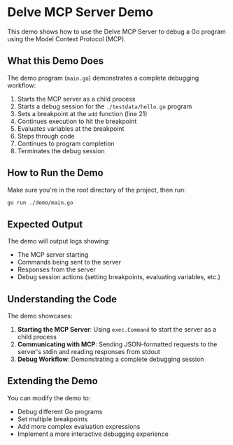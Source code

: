 # Delve MCP Server Demo

This demo shows how to use the Delve MCP Server to debug a Go program using the Model Context Protocol (MCP).

## What this Demo Does

The demo program (`main.go`) demonstrates a complete debugging workflow:

1. Starts the MCP server as a child process
2. Starts a debug session for the `./testdata/hello.go` program
3. Sets a breakpoint at the `add` function (line 21)
4. Continues execution to hit the breakpoint
5. Evaluates variables at the breakpoint
6. Steps through code
7. Continues to program completion
8. Terminates the debug session

## How to Run the Demo

Make sure you're in the root directory of the project, then run:

```bash
go run ./demo/main.go
```

## Expected Output

The demo will output logs showing:

- The MCP server starting
- Commands being sent to the server
- Responses from the server
- Debug session actions (setting breakpoints, evaluating variables, etc.)

## Understanding the Code

The demo showcases:

1. **Starting the MCP Server**: Using `exec.Command` to start the server as a child process
2. **Communicating with MCP**: Sending JSON-formatted requests to the server's stdin and reading responses from stdout
3. **Debug Workflow**: Demonstrating a complete debugging session

## Extending the Demo

You can modify the demo to:

- Debug different Go programs
- Set multiple breakpoints
- Add more complex evaluation expressions
- Implement a more interactive debugging experience 